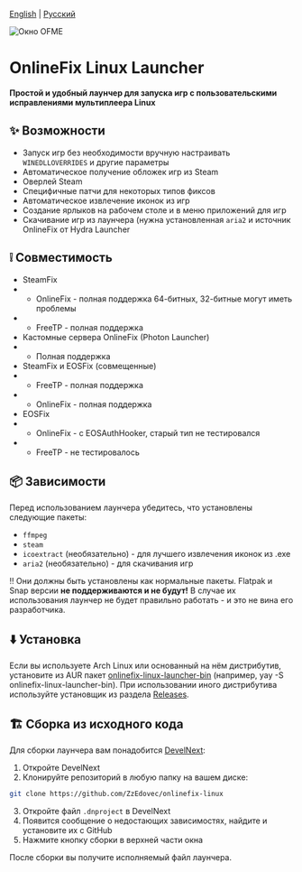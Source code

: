 [English](https://github.com/ZzEdovec/onlinefix-linux/blob/main/README.md) | [Русский](https://github.com/ZzEdovec/onlinefix-linux/blob/main/README_ru.md)

![Окно OFME](https://zzedovec.github.io/images/ofmeBanner.png)

# OnlineFix Linux Launcher
**Простой и удобный лаунчер для запуска игр с пользовательскими исправлениями мультиплеера Linux**
## ✨ Возможности
- Запуск игр без необходимости вручную настраивать `WINEDLLOVERRIDES` и другие параметры
- Автоматическое получение обложек игр из Steam
- Оверлей Steam
- Специфичные патчи для некоторых типов фиксов
- Автоматическое извлечение иконок из игр
- Создание ярлыков на рабочем столе и в меню приложений для игр
- Скачивание игр из лаунчера (нужна установленная `aria2` и источник OnlineFix от Hydra Launcher
## ❕ Совместимость
- SteamFix
- -  OnlineFix - полная поддержка 64-битных, 32-битные могут иметь проблемы
- - FreeTP - полная поддержка
- Кастомные сервера OnlineFix (Photon Launcher)
-  - Полная поддержка
- SteamFix и EOSFix (совмещенные)
- - FreeTP - полная поддержка
- - OnlineFix - полная поддержка
- EOSFix
- - OnlineFix - с EOSAuthHooker, старый тип не тестировался
- - FreeTP - не тестировалось
## 📦 Зависимости
Перед использованием лаунчера убедитесь, что установлены следующие пакеты:
- `ffmpeg`
- `steam`
- `icoextract` (необязательно) - для лучшего извлечения иконок из .exe
- `aria2` (необязательно) - для скачивания игр

‼️ Они должны быть установлены как нормальные пакеты. Flatpak и Snap версии **не поддерживаются и не будут!** В случае их использования лаунчер не будет правильно работать - и это не вина его разработчика.
## ⬇️ Установка
Если вы используете Arch Linux или основанный на нём дистрибутив, установите из AUR пакет [onlinefix-linux-launcher-bin](https://aur.archlinux.org/packages/onlinefix-linux-launcher-bin) (например, yay -S onlinefix-linux-launcher-bin).
При использовании иного дистрибутива используйте установщик из раздела [Releases](https://github.com/ZzEdovec/onlinefix-linux/releases).
## 🏗 Сборка из исходного кода
Для сборки лаунчера вам понадобится [DevelNext](https://develnext.org):
1. Откройте DevelNext
2. Клонируйте репозиторий в любую папку на вашем диске:
```bash
git clone https://github.com/ZzEdovec/onlinefix-linux
```
3. Откройте файл `.dnproject` в DevelNext
4. Появится сообщение о недостающих зависимостях, найдите и установите их с GitHub
5. Нажмите кнопку сборки в верхней части окна

После сборки вы получите исполняемый файл лаунчера.